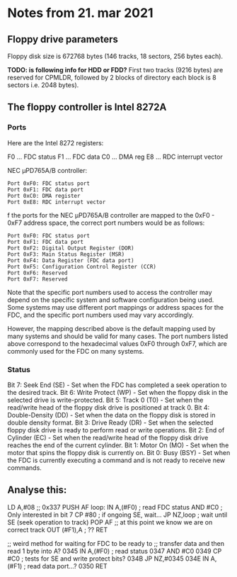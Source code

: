 # Notes from 21. mar 2021

## Floppy drive parameters

Floppy disk size is 672768 bytes (146 tracks, 18 sectors, 256 bytes each). 

**TODO: is following info for HDD or FDD?**
First two tracks (9216 bytes) are reserved for CPMLDR, followed by 2 blocks 
of directory each block is 8 sectors i.e. 2048 bytes).

## The floppy controller is Intel 8272A

### Ports

Here are the Intel 8272 registers:

F0 ... FDC status
F1 ... FDC data
C0 ... DMA reg
E8 ... RDC interrupt vector

NEC µPD765A/B controller:

    Port 0xF0: FDC status port
    Port 0xF1: FDC data port
    Port 0xC0: DMA register
    Port 0xE8: RDC interrupt vector

f the ports for the NEC µPD765A/B controller are mapped to the 0xF0 - 0xF7 address space, the correct port numbers would be as follows:

    Port 0xF0: FDC status port
    Port 0xF1: FDC data port
    Port 0xF2: Digital Output Register (DOR)
    Port 0xF3: Main Status Register (MSR)
    Port 0xF4: Data Register (FDC data port)
    Port 0xF5: Configuration Control Register (CCR)
    Port 0xF6: Reserved
    Port 0xF7: Reserved

Note that the specific port numbers used to access the controller may depend on the specific system and software configuration being used. Some systems may use different port mappings or address spaces for the FDC, and the specific port numbers used may vary accordingly.

However, the mapping described above is the default mapping used by many systems and should be valid for many cases. The port numbers listed above correspond to the hexadecimal values 0xF0 through 0xF7, which are commonly used for the FDC on many systems.

### Status

Bit 7: Seek End (SE) - Set when the FDC has completed a seek operation to the desired track.
Bit 6: Write Protect (WP) - Set when the floppy disk in the selected drive is write-protected.
Bit 5: Track 0 (T0) - Set when the read/write head of the floppy disk drive is positioned at track 0.
Bit 4: Double-Density (DD) - Set when the data on the floppy disk is stored in double density format.
Bit 3: Drive Ready (DR) - Set when the selected floppy disk drive is ready to perform read or write operations.
Bit 2: End of Cylinder (EC) - Set when the read/write head of the floppy disk drive reaches the end of the current cylinder.
Bit 1: Motor On (MO) - Set when the motor that spins the floppy disk is currently on.
Bit 0: Busy (BSY) - Set when the FDC is currently executing a command and is not ready to receive new commands.

## Analyse this:



LD	A,#08
;; 0x337
PUSH	AF
loop:
IN	A,(#F0)     ; read FDC status
AND	#C0         ; Only interested in bit 7
CP	#80         ; if ongoing SE, wait...
JP	NZ,loop     ; wait until SE (seek operation to track)
POP	AF
;; at this point we know we are on correct track
OUT	(#F1),A     ; ??
RET

;; weird method for waiting for FDC to be ready to
;; transfer data and then read 1 byte into A?
0345	IN	A,(#F0) ; read status
0347	AND	#C0
0349	CP	#C0     ; tests for SE and write protect bits?
034B	JP	NZ,#0345
034E	IN	A,(#F1) ; read data port...?
0350	RET
